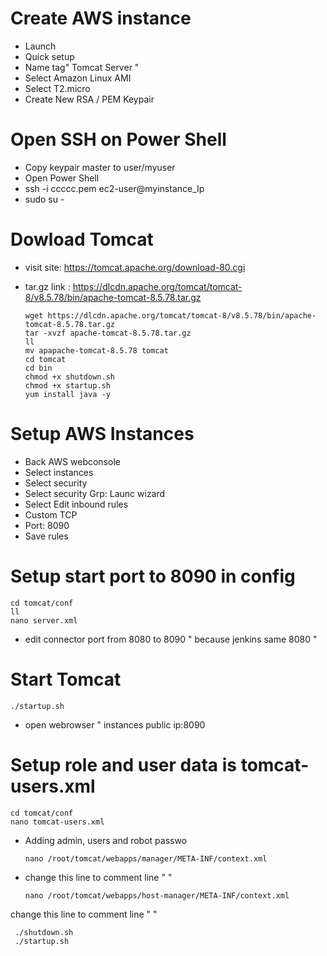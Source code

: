 # Create AWS instance

- Launch
- Quick setup
- Name tag" Tomcat Server "
- Select Amazon Linux AMI 
- Select T2.micro
- Create New RSA / PEM Keypair

# Open SSH on Power Shell

- Copy keypair master to user/myuser
- Open Power Shell
- ssh -i ccccc.pem ec2-user@myinstance_Ip
- sudo su -

# Dowload Tomcat

- visit site: https://tomcat.apache.org/download-80.cgi
- tar.gz link : https://dlcdn.apache.org/tomcat/tomcat-8/v8.5.78/bin/apache-tomcat-8.5.78.tar.gz
 
      wget https://dlcdn.apache.org/tomcat/tomcat-8/v8.5.78/bin/apache-tomcat-8.5.78.tar.gz
      tar -xvzf apache-tomcat-8.5.78.tar.gz
      ll
      mv apapache-tomcat-8.5.78 tomcat
      cd tomcat
      cd bin
      chmod +x shutdown.sh
      chmod +x startup.sh
      yum install java -y

# Setup AWS Instances

- Back AWS webconsole
- Select instances
- Select security
- Select security Grp: Launc wizard
- Select Edit inbound rules
- Custom TCP 
- Port: 8090
- Save rules

# Setup start port to 8090 in config

    cd tomcat/conf
    ll
    nano server.xml

- edit connector port from 8080 to 8090 " because jenkins same 8080 "

# Start Tomcat

    ./startup.sh

- open webrowser " instances public ip:8090

# Setup role and user data is tomcat-users.xml

    cd tomcat/conf
    nano tomcat-users.xml

- Adding admin, users and robot passwo

      nano /root/tomcat/webapps/manager/META-INF/context.xml

- change this line to comment line " <!-- <Valve className="org.apache.catalina.valves.RemoteAddrValve"
         allow="127\.\d+\.\d+\.\d+|::1|0:0:0:0:0:0:0:1" /> -->   "

      nano /root/tomcat/webapps/host-manager/META-INF/context.xml

change this line to comment line " <!-- <Valve className="org.apache.catalina.valves.RemoteAddrValve"
         allow="127\.\d+\.\d+\.\d+|::1|0:0:0:0:0:0:0:1" /> -->   "

     ./shutdown.sh  
     ./startup.sh   
